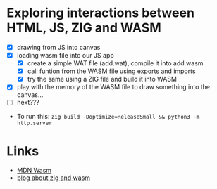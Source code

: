 # Exploring interactions between HTML, JS, ZIG and WASM

- [x] drawing from JS into canvas
- [x] loading wasm file into our JS app
  - [x] create a simple WAT file (add.wat), compile it into add.wasm
  - [x] call funtion from the WASM file using exports and imports
  - [x] try the same using a ZIG file and build it into WASM
- [x] play with the memory of the WASM file to draw something into the canvas...
- [ ] next???

- To run this: `zig build -Doptimize=ReleaseSmall && python3 -m http.server`

# Links

- [MDN Wasm](https://developer.mozilla.org/en-US/docs/WebAssembly)
- [blog about zig and wasm](https://blog.mjgrzymek.com/blog/zigwasm)


